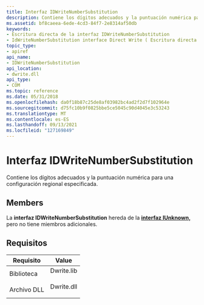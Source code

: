 ```yaml
---
title: Interfaz IDWriteNumberSubstitution
description: Contiene los dígitos adecuados y la puntuación numérica para una configuración regional especificada.
ms.assetid: bf8caeea-6ede-4cd3-84f7-2e8314af50db
keywords:
- Escritura directa de la interfaz IDWriteNumberSubstitution
- IdWriteNumberSubstitution interface Direct Write ( Escritura directa de la interfaz IDWriteNumberSubstitution), descrita
topic_type:
- apiref
api_name:
- IDWriteNumberSubstitution
api_location:
- dwrite.dll
api_type:
- COM
ms.topic: reference
ms.date: 05/31/2018
ms.openlocfilehash: da0f18b87c25de8af03982bc4ad2f2d7f102964e
ms.sourcegitcommit: d75fc10b9f0825bbe5ce5045c90d4045e3c53243
ms.translationtype: MT
ms.contentlocale: es-ES
ms.lasthandoff: 09/13/2021
ms.locfileid: "127169849"
---
```

# <a name="idwritenumbersubstitution-interface"></a>Interfaz IDWriteNumberSubstitution

Contiene los dígitos adecuados y la puntuación numérica para una configuración regional especificada.

## <a name="members"></a>Members

La **interfaz IDWriteNumberSubstitution** hereda de la [**interfaz IUnknown,**](/windows/win32/api/unknwn/nn-unknwn-iunknown) pero no tiene miembros adicionales.

## <a name="requirements"></a>Requisitos



| Requisito | Value |
|--------------------|---------------------------------------------------------------------------------------|
| Biblioteca<br/> | <dl> <dt>Dwrite.lib</dt> </dl> |
| Archivo DLL<br/>     | <dl> <dt>Dwrite.dll</dt> </dl> |



 

 





